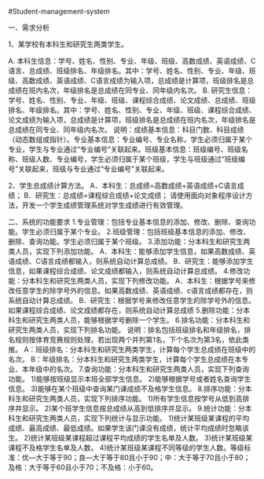 #Student-management-system

一、需求分析

1、某学校有本科生和研究生两类学生。

A. 本科生信息：学号、姓名、性别、专业、年级、班级、高数成绩、英语成绩、C语言、总成绩、班级排名、年级排名。其中：学号、姓名、性别、专业、年级、班级、高数成绩、英语成绩、C语言成绩为输入项，总成绩是计算项，班级排名是总成绩在班内名次，年级排名是总成绩在同专业、同年级内名次。
B. 研究生信息：学号、姓名、性别、专业、年级、班级、课程综合成绩、论文成绩、总成绩、班级排名、年级排名。其中：学号、姓名、性别、专业、年级、班级、课程综合成绩、论文成绩为输入项，总成绩是计算项，班级排名是总成绩在班内名次，年级排名是总成绩在同专业、同年级内名次。
说明：成绩基本信息：科目门数、科目成绩（动态数组或指针）。专业基本信息：专业编号、专业名称，学生必须归属于某个专业，学生与专业通过“专业编号”关联起来。班级基本信息：班级编号、班级名称、班级人数、专业编号，学生必须归属于某个班级，学生与班级通过“班级编号”关联起来，班级与专业通过“专业编号”关联起来。

2、学生总成绩计算方法。
A．本科生：总成绩=高数成绩+英语成绩+C语言成绩；
B．研究生：总成绩=课程综合成绩+论文成绩；
请使用面向对象程序设计方法，开发一个学生成绩管理系统对学生成绩进行有效管理。

二、系统的功能要求
1.专业管理：包括专业基本信息的添加、修改、删除、查询功能。学生必须归属于某个专业。
2.班级管理：包括班级基本信息的添加、修改、删除、查询功能。学生必须归属于某个班级。
3.添加功能：分本科生和研究生两类人员，实现下列添加功能。
A．本科生：能够添加学生信息，如果高数成绩、英语成绩、C语言成绩都输入，则系统自动计算总成绩。
B．研究生：能够添加学生信息，如果课程综合成绩、论文成绩都输入，则系统自动计算总成绩。
4.修改功能：分本科生和研究生两类人员，实现下列修改功能。
A．本科生：根据学号来修改任意学生的除学号外的信息。如果高数成绩、英语成绩、c语言成绩都存在，则系统自动计算总成绩。
B．研究生：根据学号来修改任意学生的除学号外的信息。如果课程综合成绩、论文成绩都存在，则系统自动计算总成绩
5.删除功能：分本科生和研究生两类人员，能够根据学号删除一个学生。
6.排名功能：分本科生和研究生两类人员，实现下列排名功能。
说明：排名包括班级排名和年级排名，排名规则按体育竞赛规则处理，若出现两个并列第1名，下个名次为第3名，依此类推。
A：班级排名：分本科生和研究生两类学生，计算每个学生总成绩在班级中的名次。
B：年级排名：分本科生和研究生两类学生，计算每个学生总成绩在本专业、本年级中的名次。
7.查询功能：分本科生和研究生两类人员，实现下列查询功能。
1)能够按班级显示本班全部学生信息。
2)能够根据学号或者姓名查询学生信息。
3)能够在某个班级中查询某门课成绩不及格学生信息。
8.排序功能：分本科生和研究生两类人员，实现下列排序功能。
1)所有学生信息按学号从低到高排序并显示。
2)某个班学生信息按总成绩从高到低排序并显示。
9.统计功能：分本科生和研究生两类人员，实现下列统计与显示功能。
1)统计某班级某课程的平均成绩、最高成绩、最低成绩。如果学生该门课没有成绩，统计平均成绩时忽略该生。
2)统计某班级某课程超过课程平均成绩的学生名单及人数。
3)统计某班级某课程不及格学生名单及人数。
4)统计某班级某课程不同等级的学生人数。等级标准：优—大于等于90；良—大于等于80且小于90；中：大于等于70且小于80；及格：大于等于60且小于70；不及格：小于60。
